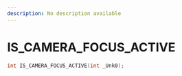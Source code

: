 ```yaml
---
description: No description available 
---
```


# IS_CAMERA_FOCUS_ACTIVE

```cpp
int IS_CAMERA_FOCUS_ACTIVE(int _Unk0);
```